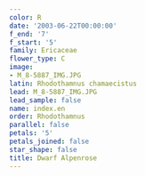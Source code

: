```yaml
---
color: R
date: '2003-06-22T00:00:00'
f_end: '7'
f_start: '5'
family: Ericaceae
flower_type: C
image:
- M_8-5887_IMG.JPG
latin: Rhodothamnus chamaecistus
lead: M_8-5887_IMG.JPG
lead_sample: false
name: index.en
order: Rhodothamnus
parallel: false
petals: '5'
petals_joined: false
star_shape: false
title: Dwarf Alpenrose
---
```

